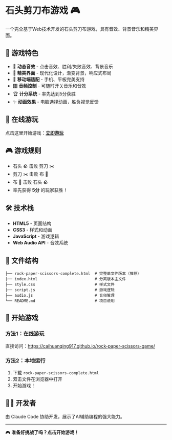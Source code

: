 # 石头剪刀布游戏 🎮

一个完全基于Web技术开发的石头剪刀布游戏，具有音效、背景音乐和精美界面。

## 🎯 游戏特色

- 🎵 **动态音效** - 点击音效、胜利/失败音效、背景音乐
- 🎨 **精美界面** - 现代化设计，渐变背景，响应式布局
- 📱 **移动端适配** - 手机、平板完美支持
- 🎛️ **音频控制** - 可随时开关音乐和音效
- 🏆 **计分系统** - 率先达到5分获胜
- ✨ **动画效果** - 电脑选择动画，胜负视觉反馈

## 🚀 在线游玩

点击这里开始游戏：[**立即游玩**](https://caihuanqing917.github.io/rock-paper-scissors-game/)

## 🎮 游戏规则

- 石头 🪨 击败 剪刀 ✂️
- 剪刀 ✂️ 击败 布 📄
- 布 📄 击败 石头 🪨
- 率先获得 **5分** 的玩家获胜！

## 🛠️ 技术栈

- **HTML5** - 页面结构
- **CSS3** - 样式和动画
- **JavaScript** - 游戏逻辑
- **Web Audio API** - 音效系统

## 📁 文件结构

```
├── rock-paper-scissors-complete.html  # 完整单文件版本（推荐）
├── index.html                         # 分离版本主文件
├── style.css                          # 样式文件
├── script.js                          # 游戏逻辑
├── audio.js                           # 音频管理
└── README.md                          # 项目说明
```

## 🎊 开始游戏

### 方法1：在线游玩
直接访问：https://caihuanqing917.github.io/rock-paper-scissors-game/

### 方法2：本地运行
1. 下载 `rock-paper-scissors-complete.html`
2. 双击文件在浏览器中打开
3. 开始游戏！

## 👨‍💻 开发者

由 Claude Code 协助开发，展示了AI辅助编程的强大能力。

---

🎮 **准备好挑战了吗？点击开始游戏！**